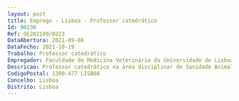 ```yaml
--- 
layout: post
title: Emprego - Lisboa - Professor catedrático
Id: 90230
Ref: OE202109/0223
DataAbertura: 2021-09-08
DataFecho: 2021-10-19
Trabalho: Professor catedrático
Empregador: Faculdade de Medicina Veterinária da Universidade de Lisboa
Descricao: Professor catedrático na área disciplinar de Sanidade Animal da Faculdade de Medicina Veterinária da Universidade de Lisboa
CodigoPostal: 1300-477 LISBOA
Concelho: Lisboa
Distrito: Lisboa
--- 
```

